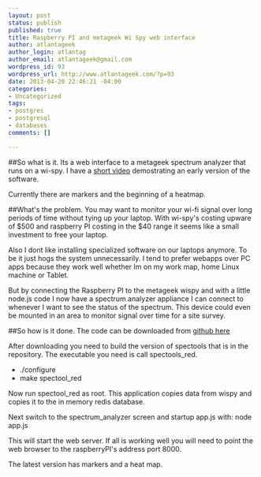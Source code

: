 ```yaml
---
layout: post
status: publish
published: true
title: Raspberry PI and metageek Wi Spy web interface
author: atlantageek
author_login: atlantag
author_email: atlantageek@gmail.com
wordpress_id: 93
wordpress_url: http://www.atlantageek.com/?p=93
date: 2013-04-20 22:46:21 -04:00
categories: 
- Uncategorized
tags: 
- postgres
- postgresql
- databases
comments: []

---
```



##So what is it.
Its a web interface to a metageek spectrum analyzer that runs on a wi-spy. I have a [short video](http://www.youtube.com/watch?v=jj9u6VtkM3Y) demostrating an early version of the software.  

Currently there are markers and the beginning of a heatmap.

##What's the problem.
You may want to monitor your wi-fi signal over long periods of time without tying up your laptop.  With wi-spy's costing upware of $500 and raspberry PI costing in the $40 range it seems like a small investment to free your laptop.

Also I dont like installing specialized software on our laptops anymore.  To be it just hogs the system unnecessarily. I tend to prefer webapps over PC apps because they work well whether Im on my work map, home Linux machine or Tablet. 

But by connecting the Raspberry PI to the metageek wispy and with a little node.js code I now have a spectrum analyzer appliance I can connect to whenever I want to see the status of the spectrum.  This device could even be mounted in an area to monitor signal over time for a site survey.

##So how is it done.
The code can be downloaded from [github here](https://github.com/atlantageek/websocketsa)

After downloading you need to build the version of spectools that is in the repository.  The executable you need is call spectools_red.
* ./configure
* make spectool_red

Now run spectool_red as root.  This application copies data from wispy and copies it to the in memory redis database.

Next switch to the spectrum_analyzer screen and startup app.js with:
node app.js

This will start the web server.  If all is working well you will need to point the web browser to the raspberryPI's address port 8000.

The latest version has markers and a heat map.  


